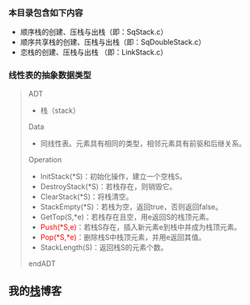 
### 本目录包含如下内容  

- 顺序栈的创建、压栈与出栈（即：SqStack.c）
- 顺序共享栈的创建、压栈与出栈（即：SqDoubleStack.c）
- 恋栈的创建、压栈与出栈 （即：LinkStack.c）

### 线性表的抽象数据类型  

> ADT  
> - 栈（stack）  
>  
> Data  
>  
> - 同线性表。元素具有相同的类型，相邻元素具有前驱和后继关系。  
>
> Operation  
>
> - InitStack(*S)：初始化操作，建立一个空栈S。
> - DestroyStack(*S)：若栈存在，则销毁它。
> - ClearStack(*S)：将栈清空。
> - StackEmpty(*S)：若栈为空，返回true，否则返回false。
> - GetTop(S,*e)：若栈存在且空，用e返回S的栈顶元素。
> - <font color = 'red'>Push(*S,e)</font>：若栈S存在，插入新元素e到栈中并成为栈顶元素。
> - <font color = 'red'>Pop(*S,*e)</font>：删除栈S中栈顶元素，并用e返回其值。
> - StackLength(S)：返回栈S的元素个数。  
> 
> endADT

## 我的[栈](https://sxhpai.github.io/2022/03/30/DS/DS2/)博客
